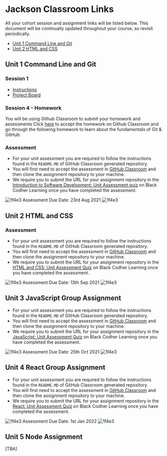 # Jackson Classroom Links

All your cohort session and assignment links will be listed below. This document will be continually updated throughout your course, so revisit periodically.

- [Unit 1 Command Line and Git](#unit-1-command-line-and-git)
- [Unit 2 HTML and CSS](#unit-2-html-and-css)

## Unit 1 Command Line and Git

### Session 1

- [Instructions](https://github.com/black-codher-bootcamp-2021-jackson/session-1-task/blob/main/README.md)
- [Project Board](https://github.com/black-codher-bootcamp-2021-jackson/session-1-task/projects/1)

### Session 4 - Homework

You will be using Github Classroom to submit your homework and assessments
Click [here](https://learning.blackcodher.tech/courses/full-stack-developer/lessons/introduction-to-software-development-command-line-and-git/topic/session-04-command-line-and-git/quizzes/github-starter-homework/) to accept the homework on Github Classroom and go through the following homework to learn about the fundamentals of Git & GitHub:

### Assessment

- For your unit assessment you are required to follow the instructions found in the `README.MD` of GitHub Classroom generated repository.
- You will first need to accept the assessment in [GitHub Classroom](#) and then clone the assignment repository to your machine. 
- We require you to submit the URL for your assignment repository in the [Introduction to Software Development: Unit Assessment quiz](https://learning.blackcodher.tech/courses/full-stack-developer/lessons/introduction-to-software-development-command-line-and-git/quizzes/introduction-to-software-development-unit-assessment/) on Black Codher Learning once you have completed the assessment.

![1f4e3](https://user-images.githubusercontent.com/11095605/138965831-fa544f7d-2529-4b13-a8f7-ab988dd1db35.png)
Assessment Due Date: 23rd Aug 2021 ![1f4e3](https://user-images.githubusercontent.com/11095605/138965840-4dae6c75-045b-4b0d-9bb6-3b1b8795a3d2.png)

## Unit 2 HTML and CSS

### Assessment

- For your unit assessment you are required to follow the instructions found in the `README.MD` of GitHub Classroom generated repository.
- You will first need to accept the assessment in [GitHub Classroom](https://classroom.github.com/a/TrcGNv1B) and then clone the assignment repository to your machine. 
- We require you to submit the URL for your assignment repository in the [HTML and CSS: Unit Assessment Quiz](https://learning.blackcodher.tech/courses/full-stack-developer/lessons/html-and-css/quizzes/html-and-css-unit-assessment/) on Black Codher Learning once you have completed the assessment.

![1f4e3](https://user-images.githubusercontent.com/11095605/138965831-fa544f7d-2529-4b13-a8f7-ab988dd1db35.png)
Assessment Due Date: 13th Sep 2021 ![1f4e3](https://user-images.githubusercontent.com/11095605/138965840-4dae6c75-045b-4b0d-9bb6-3b1b8795a3d2.png)

## Unit 3 JavaScript Group Assignment

- For your unit assessment you are required to follow the instructions found in the `README.MD` of GitHub Classroom generated repository.
- You will first need to accept the assessment in [GitHub Classroom](https://classroom.github.com/a/_kqs2QlV) and then clone the assignment repository to your machine. 
- We require you to submit the URL for your assignment repository in the [JavaScript: Unit Assessment Quiz](https://learning.blackcodher.tech/courses/full-stack-developer/lessons/javascript/topic/assignment-03-javascript-assessment/quizzes/javascript-unit-assessment/) on Black Codher Learning once you have completed the assessment.

![1f4e3](https://user-images.githubusercontent.com/11095605/138965831-fa544f7d-2529-4b13-a8f7-ab988dd1db35.png)
Assessment Due Date: 25th Oct 2021 ![1f4e3](https://user-images.githubusercontent.com/11095605/138965840-4dae6c75-045b-4b0d-9bb6-3b1b8795a3d2.png)

## Unit 4 React Group Assignment

- For your unit assessment you are required to follow the instructions found in the `README.MD` of GitHub Classroom generated repository.
- You will first need to accept the assessment in [GitHub Classroom](https://classroom.github.com/a/jQCS1sXY) and then clone the assignment repository to your machine. 
- We require you to submit the URL for your assignment repository in the [React: Unit Assessment Quiz]() on Black Codher Learning once you have completed the assessment.

![1f4e3](https://user-images.githubusercontent.com/11095605/138965831-fa544f7d-2529-4b13-a8f7-ab988dd1db35.png)
Assessment Due Date: 1st Jan 2022 ![1f4e3](https://user-images.githubusercontent.com/11095605/138965840-4dae6c75-045b-4b0d-9bb6-3b1b8795a3d2.png)

## Unit 5 Node Assignment

[TBA]
